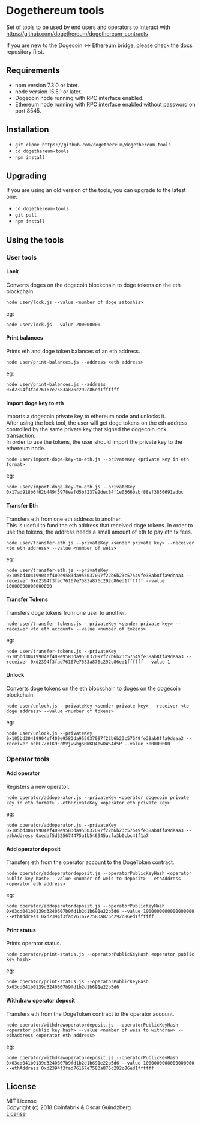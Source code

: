 # Dogethereum tools

Set of tools to be used by end users and operators to interact with https://github.com/dogethereum/dogethereum-contracts

If you are new to the Dogecoin <-> Ethereum bridge, please check the [docs](https://github.com/dogethereum/docs) repository first.

## Requirements
- npm version 7.3.0 or later.
- node version 15.5.1 or later.
- Dogecoin node running with RPC interface enabled.
- Ethereum node running with RPC interface enabled without password on port 8545.

## Installation
- `git clone https://github.com/dogethereum/dogethereum-tools`
- `cd dogethereum-tools`
- `npm install`

## Upgrading
If you are using an old version of the tools, you can upgrade to the latest one:
- `cd dogethereum-tools`
- `git pull`
- `npm install`


## Using the tools

### User tools

#### Lock

Converts doges on the dogecoin blockchain to doge tokens on the eth blockchain.

`node user/lock.js --value <number of doge satoshis>`

eg:

`node user/lock.js --value 200000000`


#### Print balances

Prints eth and doge token balances of an eth address.

`node user/print-balances.js --address <eth address>`

eg:

`node user/print-balances.js --address 0xd2394f3fad76167e7583a876c292c86ed1ffffff`

#### Import doge key to eth

Imports a dogecoin private key to ethereum node and unlocks it.<br/>
After using the lock tool, the user will get doge tokens on the eth address controlled by the same private key that signed the dogecoin lock transaction.<br/>
In order to use the tokens, the user should import the private key to the ethereum node.

`node user/import-doge-key-to-eth.js --privateKey <private key in eth format>`

eg:

`node user/import-doge-key-to-eth.js --privateKey  0x17ad918b6f62b449f3978eafd5bf237e2dec84f1e0366babf88ef3850691adbc`


#### Transfer Eth

Transfers eth from one eth address to another.<br/>
This is useful to fund the eth address that received doge tokens. In order to use the tokens, the address needs a small amount of eth to pay eth tx fees.

`node user/transfer-eth.js --privateKey <sender private key> --receiver <to eth address> --value <number of weis>`

eg:

`node user/transfer-eth.js --privateKey 0x105bd30419904ef409e9583da955037097f22b6b23c57549fe38ab8ffa9deaa3 --receiver 0xd2394f3fad76167e7583a876c292c86ed1ffffff --value 10000000000000000`


#### Transfer Tokens

Transfers doge tokens from one user to another.

`node user/transfer-tokens.js --privateKey <sender private key> --receiver <to eth account> --value <number of tokens>`

eg:

`node user/transfer-tokens.js --privateKey 0x105bd30419904ef409e9583da955037097f22b6b23c57549fe38ab8ffa9deaa3 --receiver 0xd2394f3fad76167e7583a876c292c86ed1ffffff --value 1`



#### Unlock

Converts doge tokens on the eth blockchain to doges on the dogecoin blockchain.

`node user/unlock.js --privateKey <sender private key> --receiver <to doge address> --value <number of tokens>`

eg:

`node user/unlock.js --privateKey 0x105bd30419904ef409e9583da955037097f22b6b23c57549fe38ab8ffa9deaa3 --receiver ncbC7ZY1K9EcMVjvwbgSBWKQ4bwDWS4d5P --value 300000000`

### Operator tools

#### Add operator

Registers a new operator.

`node operator/addoperator.js --privateKey <operator dogecoin private key in eth format> --ethPrivateKey <operator eth private key>`

eg:

`node operator/addoperator.js --privateKey 0x105bd30419904ef409e9583da955037097f22b6b23c57549fe38ab8ffa9deaa3 --ethAddress 0xedaf5d525674475a1b546945acfa3b0cbc41f1a7`


#### Add operator deposit

Transfers eth from the operator account to the DogeToken contract.

`node operator/addoperatordeposit.js --operatorPublicKeyHash <operator public key hash> --value <number of weis to deposit> --ethAddress <operator eth address>`

eg:

`node operator/addoperatordeposit.js --operatorPublicKeyHash 0x03cd041b0139d3240607b9fd1b2d1b691e22b5d6 --value 1000000000000000000 --ethAddress 0xd2394f3fad76167e7583a876c292c86ed1ffffff`

#### Print status

Prints operator status.

`node operator/print-status.js --operatorPublicKeyHash <operator public key hash>`

eg:

`node operator/print-status.js --operatorPublicKeyHash 0x03cd041b0139d3240607b9fd1b2d1b691e22b5d6`



#### Withdraw operator deposit

Transfers eth from the DogeToken contract to the operator account.

`node operator/withdrawoperatordeposit.js --operatorPublicKeyHash <operator public key hash> --value <number of weis to withdraw> --ethAddress <operator eth address>`

eg:

`node operator/withdrawoperatordeposit.js --operatorPublicKeyHash 0x03cd041b0139d3240607b9fd1b2d1b691e22b5d6 --value 1000000000000000000 --ethAddress 0xd2394f3fad76167e7583a876c292c86ed1ffffff`

## License

MIT License<br/>
Copyright (c) 2018 Coinfabrik & Oscar Guindzberg<br/>
[License](LICENSE)
